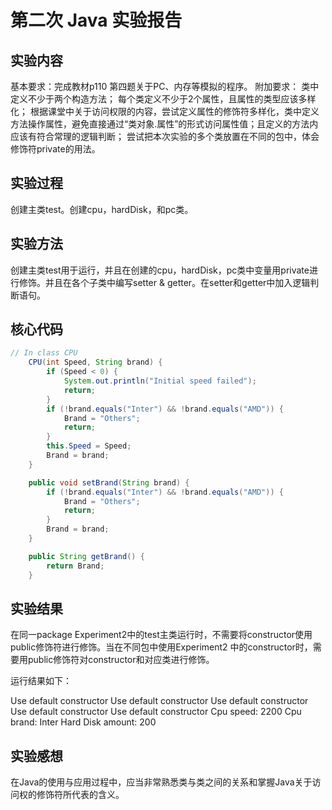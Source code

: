 # 第二次 Java 实验报告

## 实验内容

基本要求：完成教材p110 第四题关于PC、内存等模拟的程序。 附加要求： 类中定义不少于两个构造方法； 每个类定义不少于2个属性，且属性的类型应该多样化； 根据课堂中关于访问权限的内容，尝试定义属性的修饰符多样化，类中定义方法操作属性，避免直接通过“类对象.属性”的形式访问属性值；且定义的方法内应该有符合常理的逻辑判断； 尝试把本次实验的多个类放置在不同的包中，体会修饰符private的用法。

## 实验过程

创建主类test。创建cpu，hardDisk，和pc类。

## 实验方法

创建主类test用于运行，并且在创建的cpu，hardDisk，pc类中变量用private进行修饰。并且在各个子类中编写setter & getter。在setter和getter中加入逻辑判断语句。

## 核心代码

```java
// In class CPU
    CPU(int Speed, String brand) {
        if (Speed < 0) {
            System.out.println("Initial speed failed");
            return;
        }
        if (!brand.equals("Inter") && !brand.equals("AMD")) {
            Brand = "Others";
            return;
        }
        this.Speed = Speed;
        Brand = brand;
    }

    public void setBrand(String brand) {
        if (!brand.equals("Inter") && !brand.equals("AMD")) {
            Brand = "Others";
            return;
        }
        Brand = brand;
    }

    public String getBrand() {
        return Brand;
    }

```

## 实验结果

在同一package Experiment2中的test主类运行时，不需要将constructor使用public修饰符进行修饰。当在不同包中使用Experiment2 中的constructor时，需要用public修饰符对constructor和对应类进行修饰。
>
运行结果如下：
>
Use default constructor
Use default constructor
Use default constructor
Use default constructor
Use default constructor
Cpu speed: 2200
Cpu brand: Inter
Hard Disk amount: 200

## 实验感想

在Java的使用与应用过程中，应当非常熟悉类与类之间的关系和掌握Java关于访问权的修饰符所代表的含义。

